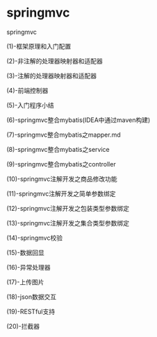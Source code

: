# springmvc
springmvc

(1)-框架原理和入门配置

(2)-非注解的处理器映射器和适配器

(3)-注解的处理器映射器和适配器

(4)-前端控制器

(5)-入门程序小结

(6)-springmvc整合mybatis(IDEA中通过maven构建)

(7)-springmvc整合mybatis之mapper.md

(8)-springmvc整合mybatis之service

(9)-springmvc整合mybatis之controller

(10)-springmvc注解开发之商品修改功能

(11)-springmvc注解开发之简单参数绑定

(12)-springmvc注解开发之包装类型参数绑定

(13)-springmvc注解开发之集合类型参数绑定

(14)-springmvc校验

(15)-数据回显

(16)-异常处理器

(17)-上传图片

(18)-json数据交互

(19)-RESTful支持

(20)-拦截器
